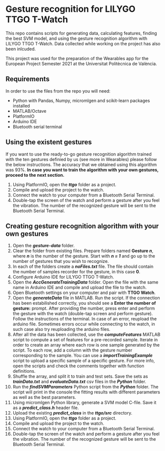 # Gesture recognition for LILYGO TTGO T-Watch

This repo contains scripts for generating data, calculating features, finding the best SVM model, and using the gesture recognition algorithm with LILYGO TTGO T-Watch. Data collected while working on the project has also been inlcuded.

This project was used for the preparation of the Wearables app for the European Project Semester 2021 at the Universitat Politècnica de València.

## Requirements

In order to use the files from the repo you will need:
- Python with Pandas, Numpy, micromlgen and scikit-learn packages installed
- MATLAB/Octave
- PlatformIO
- Arduino IDE
- Bluetooth serial terminal

## Using the existent gestures

If you want to use the ready-to-go gesture recognition algorithm trained with the ten gestures definied by us (see more in Wearables) please follow the below instructions. The accuracy that we obtained using this algorithm was 93%. **In case you want to train the algorithm with your own gestures, proceed to the next section.**

1. Using PlatformIO, open the ***ttgo*** folder as a project.
2. Compile and upload the project to the watch.
3. Connect the watch to your computer from a Bluetooth Serial Terminal.
4. Double-tap the screen of the watch and perform a gesture after you feel the vibration. The number of the recognized gesture will be sent to the Bluetooth Serial Terminal.

## Creating gesture recognition algorithm with your own gestures

1. Open the ***gesture-data*** folder.
2. Clear the folder from existing files. Prepare folders named **Gesture _n_**, where ***n*** is the number of the gesture. Start with ***n = 1*** and go up to the number of gestures that you wish to recognize.
3. In each of the folders create a ***noFiles.txt*** file. The file should contain the number of samples recorder for the gesture, in this case **0**.
4. Configure Arduino IDE for LILYGO TTGO T-Watch.
5. Open the ***AccGenerateTrainingData*** folder. Open the file with the same name in Arduino IDE and compile and upload the file to the watch.
6. Open Bluetooth settings on your computer and pair with **TTGO Watch**.
7. Open the ***generateData*** file in MATLAB. Run the script. If the connection has been estabilished correctly, you should see a **Enter the number of gesture:** prompt. After providing the number, press enter and perform the gesture with the watch (double-tap screen and perform gesture). Follow the instructions of the terminal. In case of an error, reupload the arduino file. Sometimes errors occur while connecting to the watch, in such case also try reuploading the arduino files.
8. After all the data has been collected, use the ***computeFeatures*** MATLAB script to compute a set of features for a pre-recorded sample. Iterate in order to create an array where each row is one sample generated by the script. To each row, add a column with the gesture number corresponding to the sample. You can use a ***importTrainingExample*** script to upload a specific sample of a specific gesture. For more info, open the scripts and check the comments together with function definitions.
9. Shuffle the array, and split it to train and test sets. Save the sets as ***trainData.txt*** and ***evaluateData.txt*** csv files in the ***Python*** folder.
10. Run the ***findSVMParameters*** Python script from the ***Python*** folder. The script will print in the console the fitting results with different parameters as well as the best parameters.
11. Using micromlgen Python library, generate a SVM model C-file. Save it as a ***predict_class.h*** header file.
12. Upload the existing ***predict_class*** in the ***ttgo/src*** directory.
13. Using PlatformIO, open the ***ttgo*** folder as a project.
14. Compile and upload the project to the watch.
15.  Connect the watch to your computer from a Bluetooth Serial Terminal.
16.  Double-tap the screen of the watch and perform a gesture after you feel the vibration. The number of the recognized gesture will be sent to the Bluetooth Serial Terminal.
